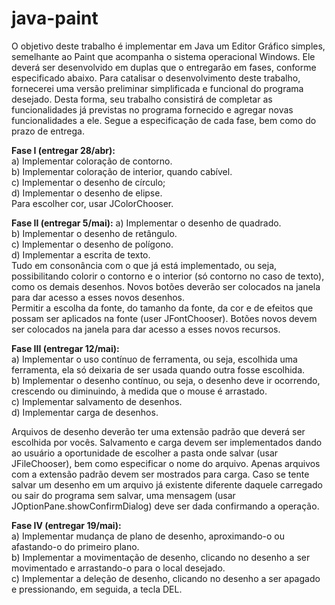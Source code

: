 # java-paint
O objetivo deste trabalho é implementar em Java um Editor Gráfico simples, semelhante ao Paint que acompanha o sistema operacional Windows. Ele deverá ser desenvolvido em duplas que o entregarão em fases, conforme especificado abaixo.
Para catalisar o desenvolvimento deste trabalho, fornecerei uma versão preliminar simplificada e funcional do programa desejado. Desta forma, seu trabalho consistirá de completar as funcionalidades já previstas no programa fornecido e agregar novas funcionalidades a ele.
Segue a especificação de cada fase, bem como do prazo de entrega.


**Fase I (entregar 28/abr):**  
a) Implementar coloração de contorno.  
b) Implementar coloração de interior, quando cabível.  
c) Implementar o desenho de círculo;  
d) Implementar o desenho de elipse.  
Para escolher cor, usar JColorChooser.  


**Fase II (entregar 5/mai):** 
a) Implementar o desenho de quadrado.  
b) Implementar o desenho de retângulo.  
c) Implementar o desenho de polígono.  
d) Implementar a escrita de texto.  
Tudo em consonância com o que já está implementado, ou seja, possibilitando colorir o contorno e o interior (só contorno no caso de texto), como os demais desenhos. Novos botões deverão ser colocados na janela para dar acesso a esses novos desenhos.  
Permitir a escolha da fonte, do tamanho da fonte, da cor e de efeitos que possam ser aplicados na fonte (user JFontChooser). Botões novos devem ser colocados na janela para dar acesso a esses novos recursos.  


**Fase III (entregar 12/mai):**  
a) Implementar o uso contínuo de ferramenta, ou seja, escolhida uma ferramenta, ela só deixaria de ser usada quando outra fosse escolhida.  
b) Implementar o desenho contínuo, ou seja, o desenho deve ir ocorrendo, crescendo ou diminuindo, à medida que o mouse é arrastado.  
c) Implementar salvamento de desenhos.  
d) Implementar carga de desenhos.  

Arquivos de desenho deverão ter uma extensão padrão que deverá ser escolhida por vocês. Salvamento e carga devem ser implementados dando ao usuário a oportunidade de escolher a pasta onde salvar (usar JFileChooser), bem como especificar o nome do arquivo. Apenas arquivos com a extensão padrão devem ser mostrados para carga. Caso se tente salvar um desenho em um arquivo já existente diferente daquele carregado ou sair do programa sem salvar, uma mensagem (usar JOptionPane.showConfirmDialog) deve ser dada confirmando a operação.  


**Fase IV (entregar 19/mai):**  
a) Implementar mudança de plano de desenho, aproximando-o ou afastando-o do primeiro plano.  
b) Implementar a movimentação de desenho, clicando no desenho a ser movimentado e arrastando-o para o local desejado.  
c) Implementar a deleção de desenho, clicando no desenho a ser apagado e pressionando, em seguida, a tecla DEL.  
